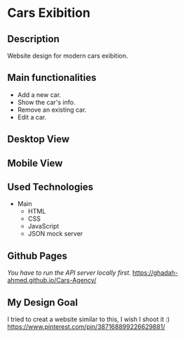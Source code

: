 
# Cars Exibition

##  Description
Website design for modern cars exibition.

##  Main functionalities
- Add a new car.
- Show the car's info.
- Remove an existing car.
- Edit a car.

##  Desktop View



##  Mobile View



##  Used Technologies
- Main
  - HTML 
  - CSS 
  - JavaScript
  - JSON mock server

##  Github Pages
*You have to run the API server locally first.*
https://ghadah-ahmed.github.io/Cars-Agency/


## My Design Goal
I tried to creat a website similar to this, I wish I shoot it :)
https://www.pinterest.com/pin/387168899226629881/

